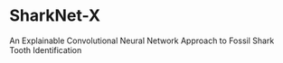 # SharkNet-X
An Explainable Convolutional Neural Network Approach to Fossil Shark Tooth Identification
